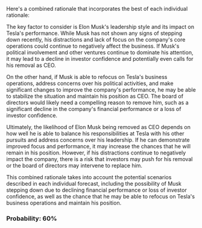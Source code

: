 Here's a combined rationale that incorporates the best of each individual rationale:

The key factor to consider is Elon Musk's leadership style and its impact on Tesla's performance. While Musk has not shown any signs of stepping down recently, his distractions and lack of focus on the company's core operations could continue to negatively affect the business. If Musk's political involvement and other ventures continue to dominate his attention, it may lead to a decline in investor confidence and potentially even calls for his removal as CEO.

On the other hand, if Musk is able to refocus on Tesla's business operations, address concerns over his political activities, and make significant changes to improve the company's performance, he may be able to stabilize the situation and maintain his position as CEO. The board of directors would likely need a compelling reason to remove him, such as a significant decline in the company's financial performance or a loss of investor confidence.

Ultimately, the likelihood of Elon Musk being removed as CEO depends on how well he is able to balance his responsibilities at Tesla with his other pursuits and address concerns over his leadership. If he can demonstrate improved focus and performance, it may increase the chances that he will remain in his position. However, if his distractions continue to negatively impact the company, there is a risk that investors may push for his removal or the board of directors may intervene to replace him.

This combined rationale takes into account the potential scenarios described in each individual forecast, including the possibility of Musk stepping down due to declining financial performance or loss of investor confidence, as well as the chance that he may be able to refocus on Tesla's business operations and maintain his position.

### Probability: 60%